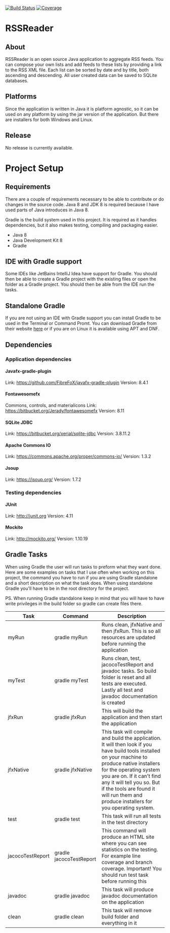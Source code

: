 [![Build Status](https://travis-ci.org/axnion/rssreader.svg?branch=master)](https://travis-ci.org/axnion/rssreader)
[![Coverage](https://codecov.io/gh/axnion/rssreader/branch/master/graph/badge.svg)](https://codecov.io/gh/axnion/rssreader)


# RSSReader
## About
RSSReader is an open source Java application to aggregate RSS feeds. You can compose your own lists and add feeds to these lists by providing a link to the RSS XML file. Each list can  be sorted by date and by title, both ascending and descending. All user created data can be saved to SQLite databases.

## Platforms
Since the application is written in Java it is platform agnostic, so it can be used on any platform by using the jar version of the application. But there are installers for both Windows and Linux.

## Release
No release is currently available.

# Project Setup
## Requirements
There are a couple of requirements necessary to be able to contribute or do changes in the source code. Java 8 and JDK 8 is required because I have used parts of Java introduces in Java 8.

Gradle is the build system used in this project. It is required as it handles dependencies, but it also makes testing, compiling and packaging easier.

* Java 8
* Java Development Kit 8
* Gradle

## IDE with Gradle support
Some IDEs like JetBains IntelliJ Idea have support for Gradle. You should then be able to create a Gradle project with the existing files or open the folder as a Gradle project. You should then be able from the IDE run the tasks.

## Standalone Gradle
If you are not using an IDE with Gradle support you can install Gradle to be used in the Terminal or Command Promt. You can download Gradle from their website [here](http://gradle.org/gradle-download/) or if you are on Linux it is available using APT and DNF.

## Dependencies
### Application dependencies
#### Javafx-gradle-plugin
Link: https://github.com/FibreFoX/javafx-gradle-plugin
Version: 8.4.1

#### Fontawesomefx
Commons, controls, and materialicons
Link: https://bitbucket.org/Jerady/fontawesomefx
Version: 8.11

#### SQLite JDBC
Link: https://bitbucket.org/xerial/sqlite-jdbc
Version: 3.8.11.2

#### Apache Commons IO
Link: https://commons.apache.org/proper/commons-io/
Version: 1.3.2

#### Jsoup
Link: https://jsoup.org/
Version: 1.7.2


### Testing dependencies
#### JUnit
Link: http://junit.org
Version: 4.11

#### Mockito
Link: http://mockito.org/
Version: 1.10.19

## Gradle Tasks
When using Gradle the user will run tasks to preform what they want done. Here are some examples on tasks that I use often when working on this project, the command you have to run if you are using Gradle standalone and a short description on what the task does. When using standalone Gradle you'll have to be in the root directory for the project.

PS. When running Gradle standalone keep in mind that you will have to have write privileges in the build folder so gradle can create files there.

|Task|Command|Description|
|----|----|----|
|myRun|gradle myRun|Runs clean, jfxNative and then jfxRun. This is so all resources are updated before running the application|
|myTest|gradle myTest|Runs clean, test, jacocoTestReport and javadoc tasks. So build folder is reset and all tests are executed. Lastly all test and javadoc documentation is created|
|jfxRun|gradle jfxRun|This will build the application and then start the application|
|jfxNative|gradle jfxNative|This task will compile and build the application. It will then look if you have build tools installed on your machine to produce native installers for the operating system you are on. If it can't find any it will tell you so. But if the tools are found it will run them and produce installers for you operating system.
|test|gradle test|This task will run all tests in the test directory|
|jacocoTestReport|gradle jacocoTestReport|This command will produce an HTML site where you can see statistics on the testing. For example line coverage and branch coverage. Important! You should run test task before running this|
|javadoc|gradle javadoc|This task will produce javadoc documentation on the application|
|clean|gradle clean|This task will remove build folder and everything in it|
